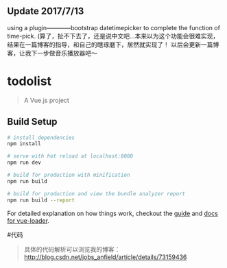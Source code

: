 ## Update 2017/7/13
using a plugin————bootstrap datetimepicker to complete the function of time-pick.
(算了，扯不下去了，还是说中文吧...本来以为这个功能会很难实现，结果在一篇博客的指导，和自己的瞎琢磨下，居然就实现了！
以后会更新一篇博客，让我下一步做音乐播放器吧～


# todolist

> A Vue.js project

## Build Setup

``` bash
# install dependencies
npm install

# serve with hot reload at localhost:8080
npm run dev

# build for production with minification
npm run build

# build for production and view the bundle analyzer report
npm run build --report
```

For detailed explanation on how things work, checkout the [guide](http://vuejs-templates.github.io/webpack/) and [docs for vue-loader](http://vuejs.github.io/vue-loader).

#代码

>具体的代码解析可以浏览我的博客：http://blog.csdn.net/jobs_anfield/article/details/73159436
